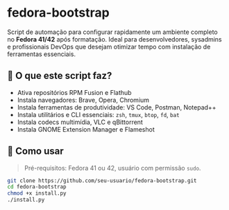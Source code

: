 # fedora-bootstrap

Script de automação para configurar rapidamente um ambiente completo no **Fedora 41/42** após formatação. Ideal para desenvolvedores, sysadmins e profissionais DevOps que desejam otimizar tempo com instalação de ferramentas essenciais.

## 🔧 O que este script faz?

- Ativa repositórios RPM Fusion e Flathub
- Instala navegadores: Brave, Opera, Chromium
- Instala ferramentas de produtividade: VS Code, Postman, Notepad++
- Instala utilitários e CLI essenciais: `zsh`, `tmux`, `btop`, `fd`, `bat`
- Instala codecs multimídia, VLC e qBittorrent
- Instala GNOME Extension Manager e Flameshot

## 🚀 Como usar

> Pré-requisitos: Fedora 41 ou 42, usuário com permissão `sudo`.

```bash
git clone https://github.com/seu-usuario/fedora-bootstrap.git
cd fedora-bootstrap
chmod +x install.py
./install.py
